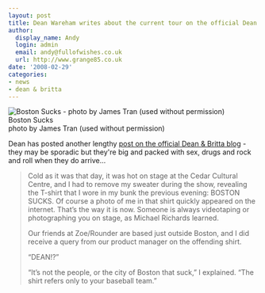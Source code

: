 ```yaml
---
layout: post
title: Dean Wareham writes about the current tour on the official Dean & Britta blog
author:
  display_name: Andy
  login: admin
  email: andy@fullofwishes.co.uk
  url: http://www.grange85.co.uk
date: '2008-02-29'
categories:
- news
- dean & britta
---
```

<div class="imagebox-a"><img src="https://media.fullofwishes.co.uk/ahfow/uploads/2008/02/bostonsucks1.jpg" alt='Boston Sucks - photo by James Tran (used without permission)' /><br/>Boston Sucks<br/>photo by James Tran (used without permission)</div>
<p>Dean has posted another lengthy <a href="https://web.archive.org/web/20080229+/http://www.deanandbritta.com/blog/?p=110">post on the official Dean & Britta blog</a> - they may be sporadic but they're big and packed with sex, drugs and rock and roll when they do arrive...</p>
<blockquote><p>Cold as it was that day, it was hot on stage at the Cedar Cultural Centre, and I had to remove my sweater during the show, revealing the T-shirt that I wore in my bunk the previous evening: BOSTON SUCKS. Of course a photo of me in that shirt quickly appeared on the internet. That’s the way it is now. Someone is always videotaping or photographing you on stage, as Michael Richards learned.</p>
<p>Our friends at Zoe/Rounder are based just outside Boston, and I did receive a query from our product manager on the offending shirt.</p>
<p>“DEAN!?”</p>
<p>“It’s not the people, or the city of Boston that suck,” I explained. “The shirt refers only to your baseball team.”</p></blockquote>

